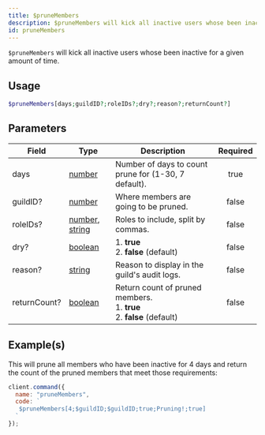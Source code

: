 ```yaml
---
title: $pruneMembers
description: $pruneMembers will kick all inactive users whose been inactive for a given amount of time.
id: pruneMembers
---
```


`$pruneMembers` will kick all inactive users whose been inactive for a given amount of time.

## Usage

```php
$pruneMembers[days;guildID?;roleIDs?;dry?;reason?;returnCount?]
```

## Parameters

| Field                                                                                                                                         | Type                                                                                                                                                                                                 | Description                                                                       | Required |
| --------------------------------------------------------------------------------------------------------------------------------------------- | ---------------------------------------------------------------------------------------------------------------------------------------------------------------------------------------------------- | --------------------------------------------------------------------------------- | :------: |
| days                                                                                                                                          | [number](https://developer.mozilla.org/en-US/docs/Web/JavaScript/Reference/Global_Objects/Number)                                                                                                    | Number of days to count prune for (1-30, 7 default).                              |   true   |
| guildID?                                                                                                                                      | [number](https://developer.mozilla.org/en-US/docs/Web/JavaScript/Reference/Global_Objects/Number)                                                                                                    | Where members are going to be pruned.                                             |   false  |
| roleIDs?                                                                                                                                      | [number](https://developer.mozilla.org/en-US/docs/Web/JavaScript/Reference/Global_Objects/Number), [string](https://developer.mozilla.org/en-US/docs/Web/JavaScript/Reference/Global_Objects/String) | Roles to include, split by commas.                                             |   false  |
| dry?                                                                                                                                          | [boolean](https://developer.mozilla.org/en-US/docs/Web/JavaScript/Reference/Global_Objects/Boolean)                                                                                                  | 1. **true** <br /> 2. **false** (default)                                         |   false  |
| reason?                                                                                                                                       | [string](https://developer.mozilla.org/en-US/docs/Web/JavaScript/Reference/Global_Objects/String)                                                                                                    | Reason to display in the guild's audit logs.                                      |   false  |
| returnCount?                                                                                                                                  | [boolean](https://developer.mozilla.org/en-US/docs/Web/JavaScript/Reference/Global_Objects/Boolean)                                                                                                  | Return count of pruned members. <br /> 1. **true** <br /> 2. **false** (default)  |   false  |

## Example(s)

This will prune all members who have been inactive for 4 days and return the count of the pruned members that meet those
requirements:

```javascript
client.command({
  name: "pruneMembers",
  code: `
   $pruneMembers[4;$guildID;$guildID;true;Pruning!;true]
  `
});
```
